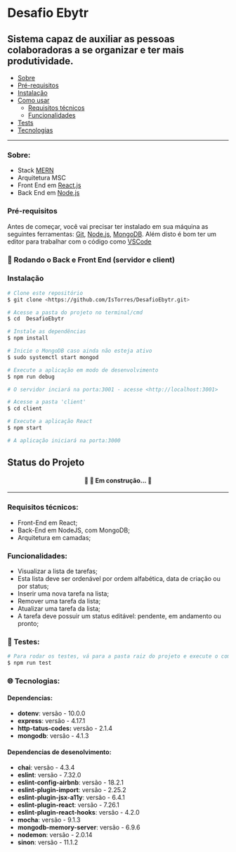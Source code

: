 # Desafio Ebytr
## Sistema capaz de auxiliar as pessoas colaboradoras a se organizar e ter mais produtividade.
<!--ts-->
   * [Sobre](#Sobre)
   * [Pré-requisitos](#Pré-requisitos)
   * [Instalação](#Instalacao)
   * [Como usar](#como-usar)
      * [Requisitos técnicos](#requisitos-técnicos)
      * [Funcionalidades](#funcionalidades)
   * [Tests](#testes)
   * [Tecnologias](#tecnologias)
<!--te-->

<hr>

### Sobre:
* Stack [MERN](https://www.mongodb.com/mern-stack)
* Arquitetura MSC
* Front End em [React.js](https://pt-br.reactjs.org/)
* Back End em [Node.js](https://nodejs.org/en/)



### Pré-requisitos

Antes de começar, você vai precisar ter instalado em sua máquina as seguintes ferramentas:
[Git](https://git-scm.com), [Node.js](https://nodejs.org/en/), [MongoDB](https://www.mongodb.com/pt-br). 
Além disto é bom ter um editor para trabalhar com o código como [VSCode](https://code.visualstudio.com/)

### 🎲 Rodando o Back e Front End (servidor e client)
### Instalação
```bash
# Clone este repositório
$ git clone <https://github.com/IsTorres/DesafioEbytr.git>

# Acesse a pasta do projeto no terminal/cmd
$ cd  DesafioEbytr

# Instale as dependências
$ npm install

# Inicie o MongoDB caso ainda não esteja ativo
$ sudo systemctl start mongod

# Execute a aplicação em modo de desenvolvimento
$ npm run debug

# O servidor inciará na porta:3001 - acesse <http://localhost:3001>

# Acesse a pasta 'client'
$ cd client

# Execute a aplicação React
$ npm start

# A aplicação iniciará na porta:3000
```

## Status do Projeto

<h4 align="center"> 
	🚧   🚀 Em construção...   🚧
</h4>
<hr>

### Requisitos técnicos:
* Front-End em React;
* Back-End em NodeJS, com MongoDB;
* Arquitetura em camadas;

### Funcionalidades:
* Visualizar a lista de tarefas;
* Esta lista deve ser ordenável por ordem alfabética, data de criação ou por status;
* Inserir uma nova tarefa na lista;
* Remover uma tarefa da lista;
* Atualizar uma tarefa da lista;
* A tarefa deve possuir um status editável: pendente, em andamento ou pronto;

### :test_tube: Testes:
```bash
# Para rodar os testes, vá para a pasta raiz do projeto e execute o comando:
$ npm run test
```

### :globe_with_meridians: Tecnologias:
#### Dependencias:
*   **dotenv**: versão - 10.0.0
*   **express**: versão - 4.17.1
*   **http-tatus-codes:** versão - 2.1.4
*   **mongodb**: versão - 4.1.3

#### Dependencias de desenolvimento:
*    **chai**: versão - 4.3.4
*    **eslint**: versão - 7.32.0
*    **eslint-config-airbnb**: versão - 18.2.1
*    **eslint-plugin-import**: versão - 2.25.2
*    **eslint-plugin-jsx-a11y**: versão - 6.4.1
*    **eslint-plugin-react**: versão - 7.26.1
*    **eslint-plugin-react-hooks**: versão - 4.2.0
*    **mocha**: versão - 9.1.3
*    **mongodb-memory-server**: versão - 6.9.6
*    **nodemon**: versão - 2.0.14
*    **sinon**: versão - 11.1.2
